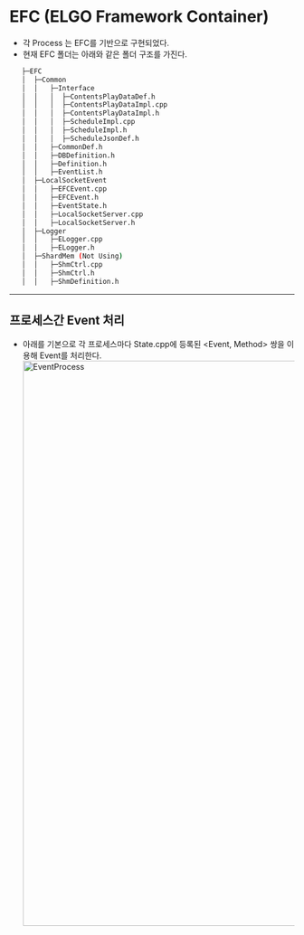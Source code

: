 # EFC (ELGO Framework Container)
 * 각 Process 는 EFC를 기반으로 구현되었다.
 * 현재 EFC 폴더는 아래와 같은 폴더 구조를 가진다.
 
 ```bash
    ├─EFC
    │  ├─Common
    │  │   ├─Interface
    │  │   │  ├─ContentsPlayDataDef.h
    │  │   │  ├─ContentsPlayDataImpl.cpp
    │  │   │  ├─ContentsPlayDataImpl.h
    │  │   │  ├─ScheduleImpl.cpp
    │  │   │  ├─ScheduleImpl.h
    │  │   │  ├─ScheduleJsonDef.h
    │  │   ├─CommonDef.h
    │  │   ├─DBDefinition.h
    │  │   ├─Definition.h
    │  │   ├─EventList.h
    │  ├─LocalSocketEvent
    │  │   ├─EFCEvent.cpp
    │  │   ├─EFCEvent.h
    │  │   ├─EventState.h
    │  │   ├─LocalSocketServer.cpp
    │  │   ├─LocalSocketServer.h
    │  ├─Logger
    │  │   ├─ELogger.cpp
    │  │   ├─ELogger.h
    │  ├─ShardMem (Not Using)
    │  │   ├─ShmCtrl.cpp
    │  │   ├─ShmCtrl.h
    │  │   ├─ShmDefinition.h
```

<hr />

## 프로세스간 Event 처리
 * 아래를 기본으로 각 프로세스마다 State.cpp에 등록된 <Event, Method> 쌍을 이용해 Event를 처리한다. <br>
<img src="/document/EFC/Flow-Char/Event-Process.jpg" width="1200px" height="1000px" alt="EventProcess"></img></br>
